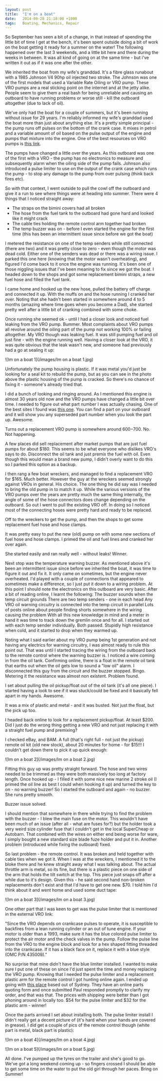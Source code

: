 ```yaml
---
layout: post
title:  "I'm on a boat"
date:   2014-09-28 21:18:00 +1000
tags:   Boating, Mechanics, Repair
---
```


So September has seen a bit of a change, in that instead of spending the little bit of time I get at the bench, it's been spent outside doing a bit of work on the boat getting it ready for a summer on the water!  The following happened over the last 3 weekends, and a little bit here and there during the weeks in between.  It was all kind of going on at the same time - but i've written it out as if it was one after the other.

We inherited the boat from my wife's granddad.  It's a fibre glass runabout with a 1985 Johnson V4 90hp oil injected two stroke.  The Johnson was one of the first models that used a Variable Rate Oiling or VRO pump.  These VRO pumps are a real sticking point on the internet and at the jetty alike.  People seem to give them a real bash for being unreliable and causing an outboard to have running problems or worse still - kill the outboard altogether (due to lack of oil).

We've only had the boat for a couple of summers, but it's been running without issue for 29 years.  I'm reliably informed my wife's granddad used the boat more than just about anything else. It's a pretty simple principal - the pump runs off pulses on the bottom of the crank case.  It mixes in petrol and a variable amount of oil based on the pulse output of the engine and pumps that mixture into the engine.  One of the best resources on VRO pumps is [this link](http://continuouswave.com/whaler/reference/VRO.html).

The pumps have changed a little over the years.  As this outboard was one of the first with a VRO - the pump has no electronics to measure and subsequently alarm when the oiling side of the pump fails.  Johnson also introduced a pulse limiter to use on the output of the crank case which runs the pump - to stop any damage to the pump from over pulsing (think back fires etc).

So with that context, I went outside to pull the cowl off the outboard and give it a run to see where things were at heading into summer.  There were 4 things that I noticed straight away:

 * The straps on the bimini covers had all broken
 * The hose from the fuel tank to the outboard had gone hard and looked like it might crack
 * The cable ties holding the remote control arm together had broken
 * The temp buzzer was on - before I even started the engine for the first time (this has been an intermittent issue since before we got the boat)

I metered the resistance on one of the temp senders while still connected (there are two) and it was pretty close to zero - even though the motor was dead cold.  Either one of the senders was dead or there was a wiring issue.  I parked this one here (knowing that the motor wasn't overheating), and figured I'd come back to it once the engine was running.  It's been one of those niggling issues that I've been meaning to fix since we got the boat.  I headed down to the shops and got some replacement  bimini straps, a new fuel hose and filled the fuel tank.

I came home and hooked up the new hose, pulled the battery off charge and connected it up.  With the muffs on and the hose running I cranked her over.  Noting that she hadn't been started in somewhere around 4 to 5 months (amazing where time goes when you become a Dad), she started pretty well after a little bit of cranking combined with some choke.

Once running she seemed ok - until I had a closer look and noticed fuel leaking from the VRO pump.  Bummer.  Most complaints about VRO pumps all revolve around the oiling part of the pump not working 100% or failing altogether.  My VRO though was leaking fuel.  It was still pumping fuel and oil just fine - with the engine running well.  Having a closer look at the VRO, it was quite obvious that the leak wasn't new, and someone had previously had a go at sealing it up:

![Im on a boat 1](/images/Im on a boat 1.jpg)

Unfortunately the pump housing is plastic.  If it was metal you'd just be looking for a seal kit to rebuild the pump, but as you can see in the photo above the plastic housing of the pump is cracked.  So there's no chance of fixing it - someone's already tried that.  

I did a bunch of looking and ringing around.  As I mentioned this engine is almost 30 years old now and the VRO pumps have changed a little bit over time.  I needed to figure out what part number I was actually chasing.  One of the best sites I found was [this one](http://www.marineengine.com/parts/parts.html).  You can find a part on your outboard and it will show you any superseded part number when you look the part up.  Awesome.

Turns out a replacement VRO pump is somewhere around $600-$700.  No.  Not happening.  

A few places did sell replacement after market pumps that are just fuel pumps for about $180.  This seems to be what everyone who dislikes VRO's says to do.  Disconnect the oil tank and just premix the fuel with oil.  Even though this would mean a brand new pump, I didn't overly want to do this so I parked this option as a backup.

I then rang a few boat wreckers, and managed to find a replacement VRO for $165.  Much better.   However the guy at the wreckers seemed strongly against VROs in general.  His choice.  The one thing he did say was I needed to bring the old pump in to match it up.  While the various versions of the VRO pumps over the years are pretty much the same thing internally, the angle of some of the hose connectors does change depending on the outboard.  So out I went to pull the existing VRO off.  In doing so I noticed most of the connecting hoses were pretty hard and ready to be replaced.  

Off to the wreckers to get the pump, and then the shops to get some replacement fuel hose and hose clamps.  

It was pretty easy to put the new (old) pump on with some new sections of fuel hose and hose clamps.  I primed the oil and fuel lines and cranked her over again.  

She started easily and ran really well - without leaks!  Winner.

Next stop was the temperature warning buzzer.  As mentioned above it's been an intermittent issue since before we inherited the boat, it was time to figure it out and fix it.  It only came on sometimes, but the engine never overheated.  I'd played with a couple of connections that appeared to sometimes make a difference, so I just put it down to a wiring problem.  At this point I should note the electronics on this outboard are very basic.  After a bit of reading online, I learnt the following:
The buzzer sounds when the temp circuit grounds
There are two temp senders - one in each head
Any VRO oil warning circuitry is connected into the temp circuit in parallel
Lots of posts online about people finding shorts somewhere in the wiring causing the problem
With all this new knowledge in mind and a meter in hand it was time to track down the gremlin once and for all.  I started out with each temp sender individually.  Both passed.  Stupidly high resistance when cold, and it started to drop when they warmed up. 

Noting what I said earlier about my VRO pump being 1st generation and not having any electrics for warning circuitry, I was almost ready to rule this point out.  That was until I started tracing the wiring from the outboard back to the remote control where the warning buzzer is.  I noticed a wire coming in from the oil tank.  Confirming online, there is a float in the remote oil tank that earths out when the oil gets low to sound a "low oil" alarm.  I disconnected this guy from the circuit and the buzzer stopped.  Bingo.  Metering it the resistance was almost non existent.  Problem found.  

I set about pulling the oil pickup/float out of the oil tank (it's all one piece).  I started having a look to see if it was stuck/could be fixed and it basically fell apart in my hands.  Awesome.

It was a mix of plastic and metal - and it was busted.  Not just the float, but the pick up too.

I headed back online to look for a replacement pickup/float.  At least $200.  Did I just do the wrong thing getting a new VRO and not just replacing it with a straight fuel pump and premixing?

I checked eBay, and BAM.  A full (that's right full - not just the pickup) remote oil kit (old new stock), about 20 minutes for home - for $15!!!  I couldn't get down there to pick it up quick enough:

![Im on a boat 2](/images/Im on a boat 2.jpg)

Fitting this guy up was pretty straight forward.  The hose and two wires needed to be trimmed as they were both massively too long at factory length.  Once hooked up - I filled it with some nice new marine 2 stroke oil (I primed the oil line as best I could when hooking it up) and turned the key to on - no warning buzzer!  So I started the outboard and again - no buzzer.  She runs pretty smooth. 

Buzzer issue solved.

I should mention that somewhere in there while trying to find the problem with the buzzer - I blew the main fuse on the motor.  This wouldn't have been much of an issue (after all - what are fuses for?) but the holder took a very weird size cylinder fuse that I couldn't get in the local SuperCheap or Autobarn.  That combined with the wires on either end being worse for ware, I simply bought a new standard size blade fuze holder and put it in.  Another problem (introduced while fixing the outboard) fixed.

So last problem - the remote control.  It was broken and held together with cable ties when we got it.  When I was at the wreckers, I mentioned it to the bloke there and he knew straight away what I was talking about.  The actual throttle arm is metal, so its fine, but there is a plastic piece on one side of the arm that holds the tilt switch at the top.  This piece just snaps off after a while due to it's design.  Given this - he said second hand non-broken replacements don't exist and that I'd have to get one new.  $70.  I told him I'd think about it and went home and used some duct tape:

![Im on a boat 3](/images/Im on a boat 3.jpg)

One other part that I was keen to get was the pulse limiter that is mentioned in the external VRO link:  

"Since the VRO depends on crankcase pulses to operate, it is susceptible to backfires from a lean running cylinder or an out of tune engine. If your motor is older than a 1993, make sure it has the blue colored pulse limiter to protect the air motor and the check valves in the pump. Follow the pulse line from the VRO to the engine block and look for a hex shaped fitting threaded into the crankcase. If it has a black face on it, replace it with a blue style (OMC P/N 435009)."

No surprise that mine didn't have the blue limiter installed.  I wanted to make sure I put one of these on since I'd just spent the time and money replacing the VRO pump.  Knowing that I needed the pulse limiter and a replacement plastic arm for the remote control I got hunting online again.  I ended up going with [this place](http://www.huntsmarine.com.au/) based out of Sydney.  They have an online parts quoting form and once submitted Paul responded promptly to clarify my order, and that was that.  The prices with shipping were better than I got phoning around in locally too.  $54 for the pulse limiter and $32 for the plastic arm - winner!

Once the parts arrived I set about installing both.   The pulse limiter install I didn't really get a decent picture of (it's hard when your hands are covered in grease).  I did get a couple of pics of the remote control though (white part is metal, black part is plastic):

![Im on a boat 4](/images/Im on a boat 4.jpg)

![Im on a boat 5](/images/Im on a boat 5.jpg)

All done.  I've pumped up the tyres on the trailer and she's good to go.  We've got a long weekend coming up - so fingers crossed I should be able to get some time on the water to put the old girl through her paces.  Bring on Summer!